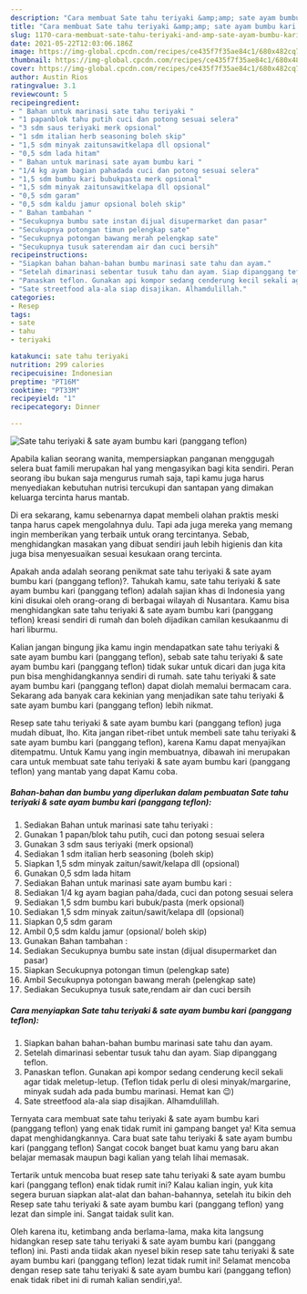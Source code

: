 ```yaml
---
description: "Cara membuat Sate tahu teriyaki &amp;amp; sate ayam bumbu kari (panggang teflon) yang lezat Untuk Jualan"
title: "Cara membuat Sate tahu teriyaki &amp;amp; sate ayam bumbu kari (panggang teflon) yang lezat Untuk Jualan"
slug: 1170-cara-membuat-sate-tahu-teriyaki-and-amp-sate-ayam-bumbu-kari-panggang-teflon-yang-lezat-untuk-jualan
date: 2021-05-22T12:03:06.186Z
image: https://img-global.cpcdn.com/recipes/ce435f7f35ae84c1/680x482cq70/sate-tahu-teriyaki-sate-ayam-bumbu-kari-panggang-teflon-foto-resep-utama.jpg
thumbnail: https://img-global.cpcdn.com/recipes/ce435f7f35ae84c1/680x482cq70/sate-tahu-teriyaki-sate-ayam-bumbu-kari-panggang-teflon-foto-resep-utama.jpg
cover: https://img-global.cpcdn.com/recipes/ce435f7f35ae84c1/680x482cq70/sate-tahu-teriyaki-sate-ayam-bumbu-kari-panggang-teflon-foto-resep-utama.jpg
author: Austin Rios
ratingvalue: 3.1
reviewcount: 5
recipeingredient:
- " Bahan untuk marinasi sate tahu teriyaki "
- "1 papanblok tahu putih cuci dan potong sesuai selera"
- "3 sdm saus teriyaki merk opsional"
- "1 sdm italian herb seasoning boleh skip"
- "1,5 sdm minyak zaitunsawitkelapa dll opsional"
- "0,5 sdm lada hitam"
- " Bahan untuk marinasi sate ayam bumbu kari "
- "1/4 kg ayam bagian pahadada cuci dan potong sesuai selera"
- "1,5 sdm bumbu kari bubukpasta merk opsional"
- "1,5 sdm minyak zaitunsawitkelapa dll opsional"
- "0,5 sdm garam"
- "0,5 sdm kaldu jamur opsional boleh skip"
- " Bahan tambahan "
- "Secukupnya bumbu sate instan dijual disupermarket dan pasar"
- "Secukupnya potongan timun pelengkap sate"
- "Secukupnya potongan bawang merah pelengkap sate"
- "Secukupnya tusuk saterendam air dan cuci bersih"
recipeinstructions:
- "Siapkan bahan bahan-bahan bumbu marinasi sate tahu dan ayam."
- "Setelah dimarinasi sebentar tusuk tahu dan ayam. Siap dipanggang teflon."
- "Panaskan teflon. Gunakan api kompor sedang cenderung kecil sekali agar tidak meletup-letup. (Teflon tidak perlu di olesi minyak/margarine, minyak sudah ada pada bumbu marinasi. Hemat kan 😉)"
- "Sate streetfood ala-ala siap disajikan. Alhamdulillah."
categories:
- Resep
tags:
- sate
- tahu
- teriyaki

katakunci: sate tahu teriyaki 
nutrition: 299 calories
recipecuisine: Indonesian
preptime: "PT16M"
cooktime: "PT33M"
recipeyield: "1"
recipecategory: Dinner

---
```



![Sate tahu teriyaki &amp; sate ayam bumbu kari (panggang teflon)](https://img-global.cpcdn.com/recipes/ce435f7f35ae84c1/680x482cq70/sate-tahu-teriyaki-sate-ayam-bumbu-kari-panggang-teflon-foto-resep-utama.jpg)

Apabila kalian seorang wanita, mempersiapkan panganan menggugah selera buat famili merupakan hal yang mengasyikan bagi kita sendiri. Peran seorang ibu bukan saja mengurus rumah saja, tapi kamu juga harus menyediakan kebutuhan nutrisi tercukupi dan santapan yang dimakan keluarga tercinta harus mantab.

Di era  sekarang, kamu sebenarnya dapat membeli olahan praktis meski tanpa harus capek mengolahnya dulu. Tapi ada juga mereka yang memang ingin memberikan yang terbaik untuk orang tercintanya. Sebab, menghidangkan masakan yang dibuat sendiri jauh lebih higienis dan kita juga bisa menyesuaikan sesuai kesukaan orang tercinta. 



Apakah anda adalah seorang penikmat sate tahu teriyaki &amp; sate ayam bumbu kari (panggang teflon)?. Tahukah kamu, sate tahu teriyaki &amp; sate ayam bumbu kari (panggang teflon) adalah sajian khas di Indonesia yang kini disukai oleh orang-orang di berbagai wilayah di Nusantara. Kamu bisa menghidangkan sate tahu teriyaki &amp; sate ayam bumbu kari (panggang teflon) kreasi sendiri di rumah dan boleh dijadikan camilan kesukaanmu di hari liburmu.

Kalian jangan bingung jika kamu ingin mendapatkan sate tahu teriyaki &amp; sate ayam bumbu kari (panggang teflon), sebab sate tahu teriyaki &amp; sate ayam bumbu kari (panggang teflon) tidak sukar untuk dicari dan juga kita pun bisa menghidangkannya sendiri di rumah. sate tahu teriyaki &amp; sate ayam bumbu kari (panggang teflon) dapat diolah memalui bermacam cara. Sekarang ada banyak cara kekinian yang menjadikan sate tahu teriyaki &amp; sate ayam bumbu kari (panggang teflon) lebih nikmat.

Resep sate tahu teriyaki &amp; sate ayam bumbu kari (panggang teflon) juga mudah dibuat, lho. Kita jangan ribet-ribet untuk membeli sate tahu teriyaki &amp; sate ayam bumbu kari (panggang teflon), karena Kamu dapat menyajikan ditempatmu. Untuk Kamu yang ingin membuatnya, dibawah ini merupakan cara untuk membuat sate tahu teriyaki &amp; sate ayam bumbu kari (panggang teflon) yang mantab yang dapat Kamu coba.

<!--inarticleads1-->

##### Bahan-bahan dan bumbu yang diperlukan dalam pembuatan Sate tahu teriyaki &amp; sate ayam bumbu kari (panggang teflon):

1. Sediakan  Bahan untuk marinasi sate tahu teriyaki :
1. Gunakan 1 papan/blok tahu putih, cuci dan potong sesuai selera
1. Gunakan 3 sdm saus teriyaki (merk opsional)
1. Sediakan 1 sdm italian herb seasoning (boleh skip)
1. Siapkan 1,5 sdm minyak zaitun/sawit/kelapa dll (opsional)
1. Gunakan 0,5 sdm lada hitam
1. Sediakan  Bahan untuk marinasi sate ayam bumbu kari :
1. Sediakan 1/4 kg ayam bagian paha/dada, cuci dan potong sesuai selera
1. Sediakan 1,5 sdm bumbu kari bubuk/pasta (merk opsional)
1. Sediakan 1,5 sdm minyak zaitun/sawit/kelapa dll (opsional)
1. Siapkan 0,5 sdm garam
1. Ambil 0,5 sdm kaldu jamur (opsional/ boleh skip)
1. Gunakan  Bahan tambahan :
1. Sediakan Secukupnya bumbu sate instan (dijual disupermarket dan pasar)
1. Siapkan Secukupnya potongan timun (pelengkap sate)
1. Ambil Secukupnya potongan bawang merah (pelengkap sate)
1. Sediakan Secukupnya tusuk sate,rendam air dan cuci bersih




<!--inarticleads2-->

##### Cara menyiapkan Sate tahu teriyaki &amp; sate ayam bumbu kari (panggang teflon):

1. Siapkan bahan bahan-bahan bumbu marinasi sate tahu dan ayam.
1. Setelah dimarinasi sebentar tusuk tahu dan ayam. Siap dipanggang teflon.
1. Panaskan teflon. Gunakan api kompor sedang cenderung kecil sekali agar tidak meletup-letup. (Teflon tidak perlu di olesi minyak/margarine, minyak sudah ada pada bumbu marinasi. Hemat kan 😉)
1. Sate streetfood ala-ala siap disajikan. Alhamdulillah.




Ternyata cara membuat sate tahu teriyaki &amp; sate ayam bumbu kari (panggang teflon) yang enak tidak rumit ini gampang banget ya! Kita semua dapat menghidangkannya. Cara buat sate tahu teriyaki &amp; sate ayam bumbu kari (panggang teflon) Sangat cocok banget buat kamu yang baru akan belajar memasak maupun bagi kalian yang telah lihai memasak.

Tertarik untuk mencoba buat resep sate tahu teriyaki &amp; sate ayam bumbu kari (panggang teflon) enak tidak rumit ini? Kalau kalian ingin, yuk kita segera buruan siapkan alat-alat dan bahan-bahannya, setelah itu bikin deh Resep sate tahu teriyaki &amp; sate ayam bumbu kari (panggang teflon) yang lezat dan simple ini. Sangat taidak sulit kan. 

Oleh karena itu, ketimbang anda berlama-lama, maka kita langsung hidangkan resep sate tahu teriyaki &amp; sate ayam bumbu kari (panggang teflon) ini. Pasti anda tiidak akan nyesel bikin resep sate tahu teriyaki &amp; sate ayam bumbu kari (panggang teflon) lezat tidak rumit ini! Selamat mencoba dengan resep sate tahu teriyaki &amp; sate ayam bumbu kari (panggang teflon) enak tidak ribet ini di rumah kalian sendiri,ya!.

